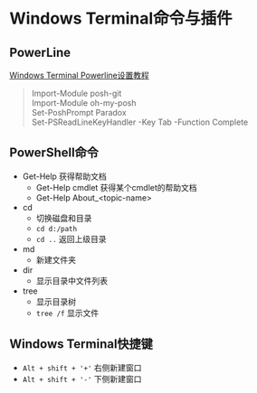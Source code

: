 # Windows Terminal命令与插件

## PowerLine

[Windows Terminal Powerline设置教程](https://docs.microsoft.com/zh-cn/windows/terminal/tutorials/powerline-setup)

> Import-Module posh-git  
Import-Module oh-my-posh  
Set-PoshPrompt Paradox  
Set-PSReadLineKeyHandler -Key Tab -Function Complete  

## PowerShell命令

- Get-Help 获得帮助文档
  - Get-Help cmdlet 获得某个cmdlet的帮助文档
  - Get-Help About_&lt;topic-name&gt;
- cd
  - 切换磁盘和目录
  - ``cd d:/path``
  - ``cd ..`` 返回上级目录
- md
  - 新建文件夹
- dir
  - 显示目录中文件列表
- tree
  - 显示目录树
  - `tree /f` 显示文件

## Windows Terminal快捷键

- ``Alt + shift + '+'`` 右侧新建窗口
- `Alt + shift + '-'` 下侧新建窗口
